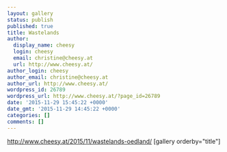 ```yaml
---
layout: gallery
status: publish
published: true
title: Wastelands
author:
  display_name: cheesy
  login: cheesy
  email: christine@cheesy.at
  url: http://www.cheesy.at/
author_login: cheesy
author_email: christine@cheesy.at
author_url: http://www.cheesy.at/
wordpress_id: 26789
wordpress_url: http://www.cheesy.at/?page_id=26789
date: '2015-11-29 15:45:22 +0000'
date_gmt: '2015-11-29 14:45:22 +0000'
categories: []
comments: []
---
```

http://www.cheesy.at/2015/11/wastelands-oedland/
[gallery orderby="title"]

